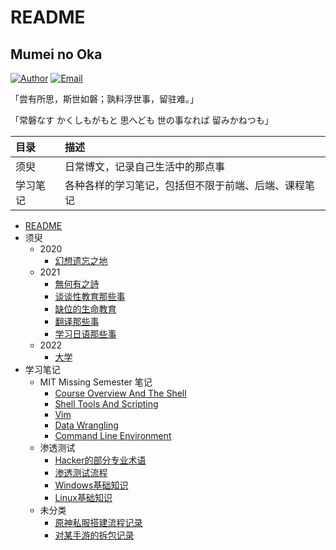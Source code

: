 # README

## Mumei no Oka

[![Author](https://img.shields.io/badge/author-Velpro514-blue?style=plastic&logo=github)](https://anvelpro.xyz) [![Email](https://img.shields.io/badge/Email-velpro88514%40gmail.com-brightgreen?style=plastic&logo=gmail)](mailto:velpro88514@gmail.com)

「尝有所思，斯世如磐；孰料浮世事，留驻难。」

「常磐なす かくしもがもと 思へども 世の事なれば 留みかねつも」

| 目录 | 描述 |
| :--- | :--- |
| 须臾 | 日常博文，记录自己生活中的那点事 |
| 学习笔记 | 各种各样的学习笔记，包括但不限于前端、后端、课程笔记 |

- [README](README.md)
- 须臾
  - 2020
    - [幻想遗忘之地](须臾/2020/lotus-land-story.md)
  - 2021
    - [無何有之詩](须臾/2021/epiphyllum.md)
    - [谈谈性教育那些事](须臾/2021/about-a-sex.md)
    - [缺位的生命教育](须臾/2021/life-education.md)
    - [翻译那些事](须臾/2021/intertranslation.md)
    - [学习日语那些事](须臾/2021/japanese-relate.md)
  - 2022
    - [大学](须臾/2022/college-education.md)
- 学习笔记
  - MIT Missing Semester 笔记
    - [Course Overview And The Shell](学习笔记/MIT-Missing-Semester笔记/Course-Overview-and-The-Shell.md)
    - [Shell Tools And Scripting](学习笔记/MIT-Missing-Semester笔记/Shell-Tools-and-Scripting.md)
    - [Vim](MIT-Missing-Semester笔记/Vim.md)
    - [Data Wrangling](学习笔记/MIT-Missing-Semester笔记/Data-Wrangling.md)
    - [Command Line Environment](学习笔记/MIT-Missing-Semester笔记/Command-line-Environment.md)
  - 渗透测试
    - [Hacker的部分专业术语](学习笔记/渗透测试/term.md)
    - [渗透测试流程](学习笔记/渗透测试/penetration-test-process.md)
    - [Windows基础知识](学习笔记/渗透测试/windows-basics.md)
    - [Linux基础知识](学习笔记/渗透测试/linux-basis.md)
  - 未分类
    - [原神私服搭建流程记录](学习笔记/未分类/Genshin-Private-Server)
    - [对某手游的拆包记录](学习笔记/未分类/gfl2ddecrypt.md)
